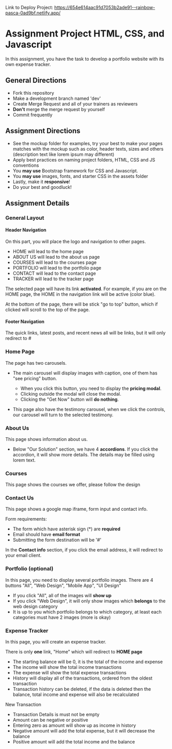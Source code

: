 Link to Deploy Project: https://654e614aac91d7053b2ade91--rainbow-pasca-0ad9bf.netlify.app/

# Assignment Project HTML, CSS, and Javascript

In this assignment, you have the task to develop a portfolio website with its own expense tracker.

## General Directions

- Fork this repository
- Make a development branch named 'dev'
- Create Merge Request and all of your trainers as reviewers
- **Don't** merge the merge request by yourself
- Commit frequently

## Assignment Directions

- See the mockup folder for examples, try your best to make your pages matches with the mockup such as color, header texts, sizes and others (description text like lorem ipsum may different)
- Apply best practices on naming project folders, HTML, CSS and JS conventions
- You **may use** Bootstrap framework for CSS and Javascript.
- You **may use** images, fonts, and starter CSS in the assets folder
- Lastly, make it **responsive**!
- Do your best and goodluck!

## Assignment Details

### General Layout

#### Header Navigation

On this part, you will place the logo and navigation to other pages.

- HOME will lead to the home page
- ABOUT US will lead to the about us page
- COURSES will lead to the courses page
- PORTFOLIO will lead to the portfolio page
- CONTACT will lead to the contact page
- TRACKER will lead to the tracker page

The selected page will have its link **activated**. For example, if you are on the HOME page, the HOME in the navigation link will be active (color blue).

At the bottom of the page, there will be stick "go to top" button, which if clicked will scroll to the top of the page.

#### Footer Navigation

The quick links, latest posts, and recent news all will be links, but it will only redirect to #

### Home Page

The page has two carousels.

- The main carousel will display images with caption, one of them has "see pricing" button.

  - When you click this button, you need to display the **pricing modal**.
  - Clicking outside the modal will close the modal.
  - Clicking the "Get Now" button will **do nothing**.

- This page also have the testimony carousel, when we click the controls, our carousel will turn to the selected testimony.

### About Us

This page shows information about us.

- Below "Our Solution" section, we have 4 **accordions**. If you click the accordion, it will show more details. The details may be filled using lorem text.

### Courses

This page shows the courses we offer, please follow the design

### Contact Us

This page shows a google map iframe, form input and contact info.

Form requirements:

- The form which have asterisk sign (\*) are **required**
- Email should have **email format**
- Submitting the form destination will be '#'

In the **Contact info** section, if you click the email address, it will redirect to your email client.

### Portfolio (optional)

In this page, you need to display several portfolio images. There are 4 buttons "All", "Web Design", "Mobile App", "UI Design"

- If you click "All", all of the images will **show up**
- If you click "Web Design", it will only show images which **belongs** to the web design category
- It is up to you which portfolio belongs to which category, at least each categories must have 2 images (more is okay)

### Expense Tracker

In this page, you will create an expense tracker.

There is only **one** link, "Home" which will redirect to **HOME page**

- The starting balance will be 0, it is the total of the income and expense
- The income will show the total income transactions
- The expense will show the total expense transactions
- History will display all of the transactions, ordered from the oldest transaction
- Transaction history can be deleted, if the data is deleted then the balance, total income and expense will also be recalculated

New Transaction

- Transaction Details is must not be empty
- Amount can be negative or positive
- Entering zero as amount will show up as income in history
- Negative amount will add the total expense, but it will decrease the balance
- Positive amount will add the total income and the balance
